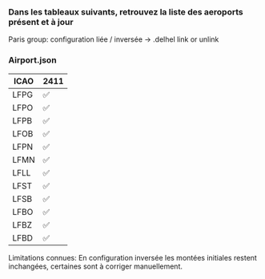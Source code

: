 ### Dans les tableaux suivants, retrouvez la liste des aeroports présent et à jour

Paris group: configuration liée / inversée -> .delhel link or unlink

### Airport.json

| ICAO | 2411 |
|--|--|
| LFPG | :white_check_mark: |
| LFPO | :white_check_mark: |
| LFPB | :white_check_mark: |
| LFOB | :white_check_mark: |
| LFPN | :white_check_mark: |
| LFMN | :white_check_mark: | 
| LFLL | :white_check_mark: |
| LFST | :white_check_mark: |
| LFSB | :white_check_mark: |
| LFBO | :white_check_mark: |
| LFBZ | :white_check_mark: |
| LFBD | :white_check_mark: |


Limitations connues:
En configuration inversée les montées initiales restent inchangées, certaines sont à corriger manuellement.
